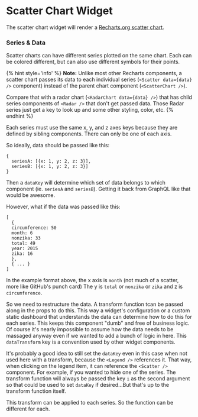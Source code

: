 # Scatter Chart Widget

The scatter chart widget will render a [Recharts.org scatter chart](http://recharts.org/#/en-US/examples/SimpleScatterChart).

### Series & Data

Scatter charts can have different series plotted on the same chart. Each can be colored different, but can also
use different symbols for their points.

{% hint style='info' %}
**Note:** Unlike most other Recharts components, a scatter chart passes its data to each individual series 
(`<Scatter data={data} />` component) instead of the parent chart component (`<ScatterChart />`).

Compare that with a radar chart (`<RadarChart data={data} />`) that has child series components of `<Radar />`
that don't get passed data. Those Radar series just get a key to look up and some other styling, color, etc.
{% endhint %}

Each series must use the same x, y, and z axes keys because they are defined by sibling components. 
There can only be one of each axis.

So ideally, data should be passed like this:
```
{
  seriesA: [{x: 1, y: 2, z: 3}],
  seriesB: [{x: 1, y: 2, z: 3}]
}
```

Then a `dataKey` will determine which set of data belongs to which <Scatter /> component (ie. `seriesA` and `seriesB`).
Getting it back from GraphQL like that would be awesome.

However, what if the data was passed like this:
```
[
  {  
  circumference: 50
  month: 6
  nonzika: 33
  total: 49
  year: 2015
  zika: 16
  },
  { ... }
]
```

In the example format above, the x axis is `month` (not much of a scatter, more like GitHub's punch card)
The y is `total` or `nonzika` or `zika` and z is `circumference`.

So we need to restructure the data. A transform function tcan be passed along in the props to do this. 
This way a widget's configuration or a custom static dashboard that understands the data can determine 
how to do this for each series. This keeps this component "dumb" and free of business logic. Of course it's 
nearly impossible to assume how the data needs to be massaged anyway even if we wanted to add a bunch of logic 
in here. This `dataTransform` key is a convention used by other widget components.

It's probably a good idea to still set the `dataKey` even in this case when not used here with a transform, because 
the `<Legend />` references it. That way, when clicking on the legend item, it can reference the `<Scatter />` component.
For example, if you wanted to hide one of the series. The transform function will always be passed the key `i` as the 
second argument so that could be used to set `dataKey` if desired...But that's up to the transform function itself.

This transform can be applied to each series. So the function can be different for each.
